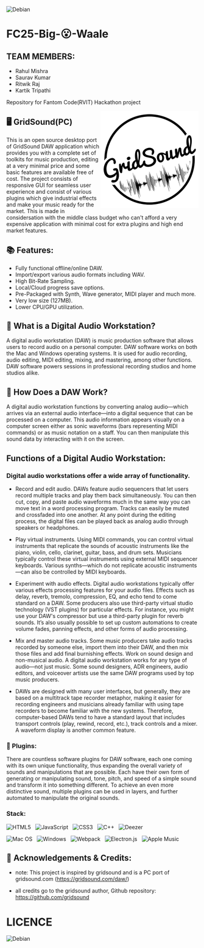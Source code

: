 ![Debian](https://img.shields.io/badge/Team-Big--O--Waale-D70A53?style=for-the-badge&logo=tensorflow&logoColor=white)
# FC25-Big-😮-Waale 

## TEAM MEMBERS:
- Rahul Mishra
- Saurav Kumar
- Ritwik Raj
- Kartik Tripathi


Repository for Fantom Code(RVIT) Hackathon project

<img src="./assets/icon/black/512.png" align="right"
     alt="Size Limit logo by Anton Lovchikov" width="256" height="256">

## 🖥️ GridSound(PC)

This is an open source desktop port of GridSound DAW application which provides you with a complete set of toolkits for music production, editing at a very minimal price and some basic features are available free of cost.
The project consists of responsive GUI for seamless user experience and consist of various plugins which give industrial effects and make your music ready for the market.
This is made in considersation with the middle class budget who can't afford a very expensive application with minimal cost for extra plugins and high end market features.

## 📚 Features:
- Fully functional offline/online DAW.
- Import/export various audio formats including WAV.
- High Bit-Rate Sampling.
- Local/Cloud progress save options.
- Pre-Packaged with Synth, Wave generator, MIDI player and much more.
- Very low size (127MB).
- Lower CPU/GPU utilization.

## 🤔 What is a Digital Audio Workstation?

A digital audio workstation (DAW) is music production software that allows users to record audio on a personal computer. DAW software works on both the Mac and Windows operating systems. It is used for audio recording, audio editing, MIDI editing, mixing, and mastering, among other functions. DAW software powers sessions in professional recording studios and home studios alike.

## 🤔 How Does a DAW Work?

A digital audio workstation functions by converting analog audio—which arrives via an external audio interface—into a digital sequence that can be processed on a computer. This audio information appears visually on a computer screen either as sonic waveforms (bars representing MIDI commands) or as music notation on a staff. You can then manipulate this sound data by interacting with it on the screen.

## Functions of a Digital Audio Workstation:

### Digital audio workstations offer a wide array of functionality.

- Record and edit audio. DAWs feature audio sequencers that let users record multiple tracks and play them back simultaneously. You can then cut, copy, and paste audio waveforms much in the same way you can move text in a word processing program. Tracks can easily be muted and crossfaded into one another. At any point during the editing process, the digital files can be played back as analog 
audio through speakers or headphones.

- Play virtual instruments. Using MIDI commands, you can control virtual instruments that replicate the sounds of acoustic instruments like the piano, violin, cello, clarinet, guitar, bass, and drum sets. Musicians typically control these virtual instruments using external MIDI sequencer keyboards. Various synths—which do not replicate acoustic instruments—can also be controlled by MIDI keyboards.

- Experiment with audio effects. Digital audio workstations typically offer various effects processing features for your audio files. Effects such as delay, reverb, tremolo, compression, EQ, and echo tend to come standard on a DAW. Some producers also use third-party virtual studio technology (VST plugins) for particular effects. For instance, you might use your DAW's compressor but use a third-party plugin for reverb sounds. It’s also usually possible to set up custom automations to create volume fades, panning effects, and other forms of audio processing.

- Mix and master audio tracks. Some music producers take audio tracks recorded by someone else, import them into their DAW, and then mix those files and add final burnishing effects.
Work on sound design and non-musical audio. A digital audio workstation works for any type of audio—not just music. Some sound designers, ADR engineers, audio editors, and voiceover artists use the same DAW programs used by top music producers.

- DAWs are designed with many user interfaces, but generally, they are based on a multitrack tape recorder metaphor, making it easier for recording engineers and musicians already familiar with using tape recorders to become familiar with the new systems. Therefore, computer-based DAWs tend to have a standard layout that includes transport controls (play, rewind, record, etc.), track controls and a mixer. A waveform display is another common feature.

### 🔌 Plugins:
There are countless software plugins for DAW software, each one coming with its own unique functionality, thus expanding the overall variety of sounds and manipulations that are possible. Each have their own form of generating or manipulating sound, tone, pitch, and speed of a simple sound and transform it into something different. To achieve an even more distinctive sound, multiple plugins can be used in layers, and further automated to manipulate the original sounds.

### Stack:
 
![HTML5](https://img.shields.io/badge/html5-%23E34F26.svg?style=for-the-badge&logo=html5&logoColor=white)
&nbsp;
![JavaScript](https://img.shields.io/badge/javascript-%23323330.svg?style=for-the-badge&logo=javascript&logoColor=%23F7DF1E)
&nbsp;
![CSS3](https://img.shields.io/badge/css3-%231572B6.svg?style=for-the-badge&logo=css3&logoColor=white)
&nbsp;
![C++](https://img.shields.io/badge/c++-%2300599C.svg?style=for-the-badge&logo=c%2B%2B&logoColor=white)
&nbsp;
![Deezer](https://img.shields.io/badge/JUCE-FEAA2D?style=for-the-badge&logo=JUCE&logoColor=white)

![Mac OS](https://img.shields.io/badge/mac%20os-000000?style=for-the-badge&logo=macos&logoColor=F0F0F0)
&nbsp;
![Windows](https://img.shields.io/badge/Windows-0078D6?style=for-the-badge&logo=windows&logoColor=white)
&nbsp;
![Webpack](https://img.shields.io/badge/webpack-%238DD6F9.svg?style=for-the-badge&logo=webpack&logoColor=black)
&nbsp;
![Electron.js](https://img.shields.io/badge/Electron-191970?style=for-the-badge&logo=Electron&logoColor=white)
&nbsp;
![Apple Music](https://img.shields.io/badge/Web_audio_api-9933CC?style=for-the-badge&logo=apple-music&logoColor=white)
 

## 📜 Acknowledgements & Credits:
- note: This project is inspired by gridsound and is a PC port of gridsound.com (https://gridsound.com/daw/)

- all credits go to the gridsound author, Github repository: https://github.com/gridsound

# LICENCE

![Debian](https://img.shields.io/badge/Licence-MIT-D70A3?style=for-the-badge&logo=&logoColor=white)
